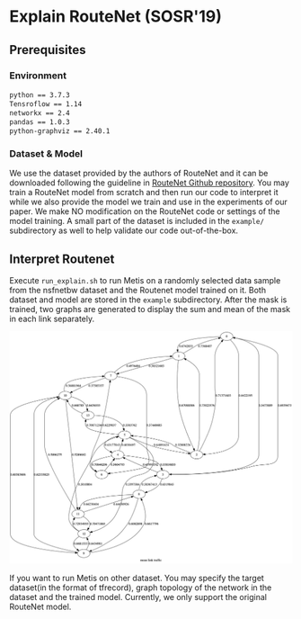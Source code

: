 # Explain RouteNet (SOSR'19)

## Prerequisites

### Environment

```
python == 3.7.3
Tensroflow == 1.14
networkx == 2.4
pandas == 1.0.3
python-graphviz == 2.40.1
```

### Dataset & Model

We use the dataset provided by the authors of RouteNet and it can be downloaded following the guideline in 
[RouteNet Github repository](https://github.com/knowledgedefinednetworking/demo-routenet). You may train 
a RouteNet model from scratch and then run our code to interpret it while we also provide the model we train 
and use in the experiments of our paper. We make NO modification on the RouteNet code or settings of the 
model training. A small part of the dataset is included in the `example/` subdirectory as well to help validate 
our code out-of-the-box.


## Interpret Routenet

Execute `run_explain.sh` to run Metis on a randomly selected data sample from the nsfnetbw dataset and the Routenet
model trained on it. Both dataset and model are stored in the `example` subdirectory. After the mask is trained, two graphs are generated to display the sum and mean of the mask in each link separately.

![example](./example_weight.png)

If you want to run Metis on other dataset. You may specify the target dataset(in the format of tfrecord), graph topology of the network in the dataset and the trained model. Currently, we only support the original RouteNet model.